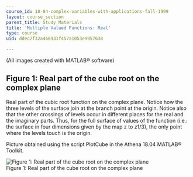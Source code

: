 ```yaml
---
course_id: 18-04-complex-variables-with-applications-fall-1999
layout: course_section
parent_title: Study Materials
title: 'Multiple Valued Functions: Real'
type: course
uid: ddec2f32a466931f457a1053e9957638

---
```


(All images created with MATLAB® software)

Figure 1: Real part of the cube root on the complex plane
---------------------------------------------------------

Real part of the cubic root function on the complex plane. Notice how the three levels of the surface join at the branch point at the origin. Notice also that the other crossings of levels occur in different places for the real and the imaginary parts. Thus, for the full surface of values of the function (i.e.: the surface in four dimensions given by the map z to z1/3), the only point where the levels touch is the origin.

Picture obtained using the script PlotCube in the Athena 18.04 MATLAB® Toolkit.

![Figure 1: Real part of the cube root on the complex plane](/courses/mathematics/18-04-complex-variables-with-applications-fall-1999/study-materials/ReCubeRootH.GIF)  
Figure 1: Real part of the cube root on the complex plane